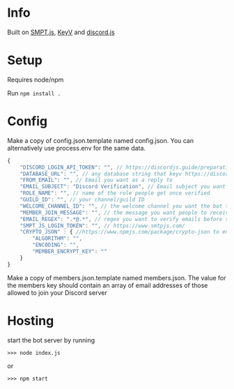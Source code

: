 # Info

Built on [SMPT.js](https://www.smtpjs.com/), [KeyV](https://github.com/lukechilds/keyv) and [discord.js](https://discord.js.org/#/)

# Setup

Requires node/npm

Run `npm install .`

# Config

Make a copy of config.json.template named config.json. You can alternatively use process.env for the same data.


```js
{
    "DISCORD_LOGIN_API_TOKEN": "", // https://discordjs.guide/preparations/setting-up-a-bot-application.html#your-token
    "DATABASE_URL": "", // any database string that keyv https://discordjs.guide/keyv/#installation
    "FROM_EMAIL": "", // Email you want as a reply to
    "EMAIL_SUBJECT": "Discord Verification", // Email subject you want
    "ROLE_NAME": "", // name of the role people get once verified
    "GUILD_ID": "", // your channel/guild ID
    "WELCOME_CHANNEL_ID": "", // the welcome channel you want the bot to operate on
    "MEMBER_JOIN_MESSAGE": "", // the message you want people to receive if they aren't in your members.json
    "EMAIL_REGEX": ".*@.*", // regex you want to verify emails before sending, could be domain specific
    "SMPT_JS_LOGIN_TOKEN": "", // https://www.smtpjs.com/
    "CRYPTO_JSON" : { //https://www.npmjs.com/package/crypto-json to encrypt member data, optional
        "ALGORITHM": "",
        "ENCODING": "",
        "MEMBER_ENCRYPT_KEY": ""
    }
}

```

Make a copy of members.json.template named members.json. The value for the members key should contain an array of email addresses of those allowed to join your Discord server

# Hosting

start the bot server by running

`>>> node index.js`

or

`>>> npm start`
